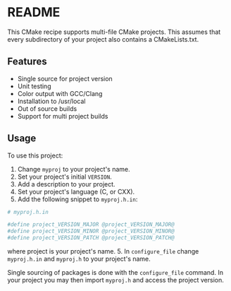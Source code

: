 # README

This CMake recipe supports multi-file CMake projects. This assumes that every subdirectory of your project also contains a CMakeLists.txt.

## Features

- Single source for project version
- Unit testing
- Color output with GCC/Clang
- Installation to /usr/local
- Out of source builds
- Support for multi project builds

## Usage

To use this project:

1. Change `myproj` to your project's name.
2. Set your project's initial `VERSION`.
3. Add a description to your project.
4. Set your project's language (C, or CXX).
5. Add the following snippet to `myproj.h.in`:

```CMake
# myproj.h.in

#define project_VERSION_MAJOR @project_VERSION_MAJOR@
#define project_VERSION_MINOR @project_VERSION_MINOR@ 
#define project_VERSION_PATCH @project_VERSION_PATCH@
```
where project is your project's name.
5. In `configure_file` change `myproj.h.in` and `myproj.h` to your project's name.

Single sourcing of packages is done with the `configure_file` command.
In your project you may then import `myproj.h` and access the project version.
